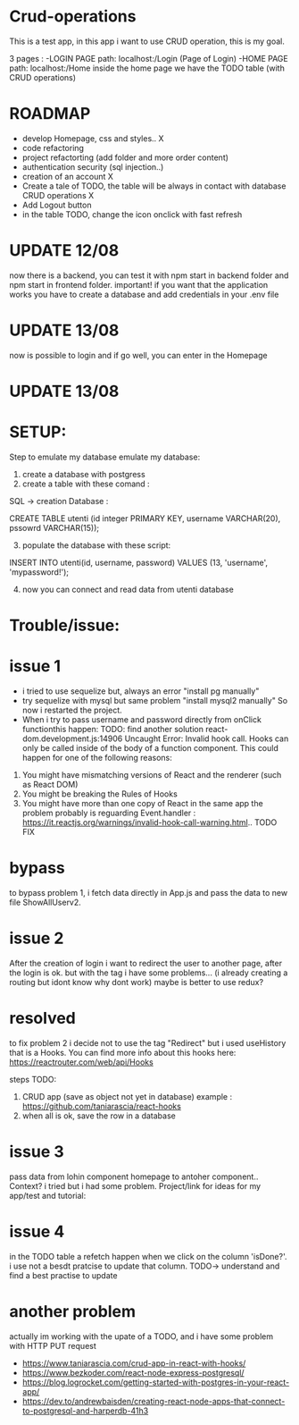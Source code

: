 
# Crud-operations
This is a test app, in this app i want to use CRUD operation, this is my goal.

3 pages :
-LOGIN PAGE path: localhost:<port>/Login (Page of Login)
-HOME PAGE path: localhost:<port>/Home 
inside the home page we have the TODO table (with CRUD operations)
# ROADMAP

- develop Homepage, css and styles.. X
- code refactoring
- project refactorting (add folder and more order content)
- authentication security (sql injection..)
- creation of an account X
- Create a tale of TODO, the table will be always in contact with database CRUD operations X
- Add Logout button
- in the table TODO, change the icon onclick with fast refresh

# UPDATE 12/08

now there is a backend, you can test it with npm start in backend folder
and npm start in frontend folder.
important! if you want that the application works you have to create a database and add credentials in your .env file

# UPDATE 13/08

now is possible to login and if  go well, you can enter in the Homepage

	
# UPDATE 13/08



# SETUP:

Step to emulate my database emulate my database:

1. create a database with postgress
2. create a table with these comand :

SQL -> creation Database :

CREATE TABLE utenti (id  integer PRIMARY KEY, username VARCHAR(20), pssowrd VARCHAR(15));

3. populate the database with these script:

INSERT INTO utenti(id, username, password)
	VALUES (13, 'username', 'mypassword!');
  
4. now you can connect and read data from utenti database



# Trouble/issue:

# issue 1
- i tried to use sequelize but, always an error "install pg manually"
- try sequelize with mysql but same problem "install mysql2 manually"
So now i restarted the project.
- When i try to pass username and password directly from onClick functionthis happen: 
TODO: find another solution
react-dom.development.js:14906 Uncaught Error: Invalid hook call. Hooks can only be called inside of the body of a function component. This could happen for one of the following reasons:
1. You might have mismatching versions of React and the renderer (such as React DOM)
2. You might be breaking the Rules of Hooks
3. You might have more than one copy of React in the same app
the problem probably is reguarding Event.handler : https://it.reactjs.org/warnings/invalid-hook-call-warning.html.. TODO FIX
# bypass

to bypass problem 1, i fetch data directly in App.js and pass the data to new file ShowAllUserv2.	


# issue 2

After the creation of login i want to redirect the user to another page, after the login is ok.
but with the tag <Redirect to="/..."/> i have some problems... (i already creating a routing but idont know why dont work)
maybe is better to use redux?

# resolved

to fix problem 2 i decide not to use  the tag "Redirect" but i used useHistory that is a Hooks.
You can find more info about this hooks here: https://reactrouter.com/web/api/Hooks


steps TODO:

1. CRUD app (save as object not yet in database) example : https://github.com/taniarascia/react-hooks
2. when all is ok, save the row in a database

# issue 3
pass data from lohin component homepage to antoher component..
Context? i tried but i had some problem.
Project/link for ideas for my app/test and tutorial:

# issue 4
in the TODO table a refetch happen when we click on the column 'isDone?'.
i use not a besdt pratcise to update that column.
TODO-> understand and find a best practise to update 
# another problem

actually im working with the upate of a TODO, and i have some problem with HTTP PUT request

- https://www.taniarascia.com/crud-app-in-react-with-hooks/
- https://www.bezkoder.com/react-node-express-postgresql/
- https://blog.logrocket.com/getting-started-with-postgres-in-your-react-app/
- https://dev.to/andrewbaisden/creating-react-node-apps-that-connect-to-postgresql-and-harperdb-41h3
